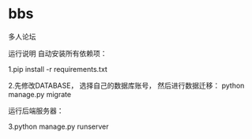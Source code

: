 # bbs
多人论坛

运行说明
自动安装所有依赖项：

1.pip install -r requirements.txt

2.先修改DATABASE，
选择自己的数据库账号，
然后进行数据迁移：
python manage.py migrate

运行后端服务器：

3.python manage.py runserver
